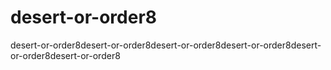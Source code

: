 # desert-or-order8
desert-or-order8desert-or-order8desert-or-order8desert-or-order8desert-or-order8desert-or-order8
